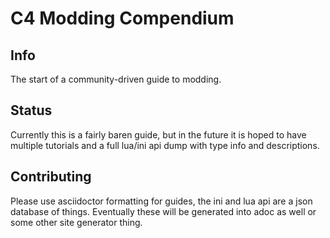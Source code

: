 # C4 Modding Compendium
## Info
The start of a community-driven guide to modding.

## Status 
Currently this is a fairly baren guide, but in the future it is hoped to have
multiple tutorials and a full lua/ini api dump with type info and descriptions.

## Contributing
Please use asciidoctor formatting for guides, the ini and lua api are a json
database of things. Eventually these will be generated into adoc as well or
some other site generator thing.
